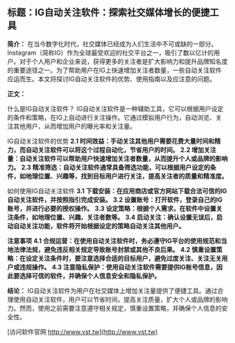## **标题：IG自动关注软件：探索社交媒体增长的便捷工具**

**简介：**
在当今数字化时代，社交媒体已经成为人们生活中不可或缺的一部分。Instagram（简称IG）作为全球最受欢迎的社交平台之一，吸引了数以亿计的用户。对于个人用户和企业来说，获得更多的关注者是扩大影响力和提升品牌知名度的重要途径之一。为了帮助用户在IG上快速增加关注者数量，一些自动关注软件应运而生。本文将探讨IG自动关注软件的优势、使用指南以及应注意的问题。

**正文：**

什么是IG自动关注软件？
IG自动关注软件是一种辅助工具，它可以根据用户设定的条件和策略，在IG上自动进行关注操作。它通过模拟用户行为，自动浏览、关注其他用户，从而增加用户的曝光率和关注量。

IG自动关注软件的优势
**2.1 时间效益：手动关注其他用户需要花费大量时间和精力，而自动关注软件可以将这个过程自动化，节省用户的时间。**
**2.2 增加关注量：自动关注软件可以帮助用户快速增加关注者数量，从而提升个人或品牌的影响力。**
**2.3 精准筛选：自动关注软件通常具备筛选功能，可以根据用户设定的条件，如地理位置、兴趣等，找到目标用户进行关注，提高关注者的质量和精准度。**

如何使用IG自动关注软件
**3.1 下载安装：在应用商店或官方网站下载合法可信的IG自动关注软件，并按照指引完成安装。**
**3.2 设置账号：打开软件，登录自己的IG账号，并进行必要的授权操作。**
**3.3 设定策略：根据个人需求，在软件中设置关注条件，如地理位置、兴趣、关注者数等。**
**3.4 启动关注：确认设置无误后，启动自动关注功能，软件将开始根据设定的策略自动关注其他用户。**

**注意事项**
**4.1 合规运营：在使用自动关注软件时，务必遵守IG平台的使用规范和当地法律法规，避免违反相关规定导致账号封禁或其他不良后果。**
**4.2 慎重设置策略：在设定关注条件时，要注意选择合适的目标用户，避免过度关注、关注无关用户或违规操作。**
**4.3 注意隐私保护：使用自动关注软件需要提供IG账号信息，因此要选择可信的软件，并确保个人信息安全和隐私保护。**

**结论：**
IG自动关注软件为用户在社交媒体上增加关注量提供了便捷工具。通过合理使用自动关注软件，用户可以节省时间，提高关注质量，扩大个人或品牌的影响力。然而，使用之前需要注意遵守相关规定，慎重设置策略，并确保个人信息的安全性。


[访问软件官网 http://www.vst.tw](http://www.vst.tw)
